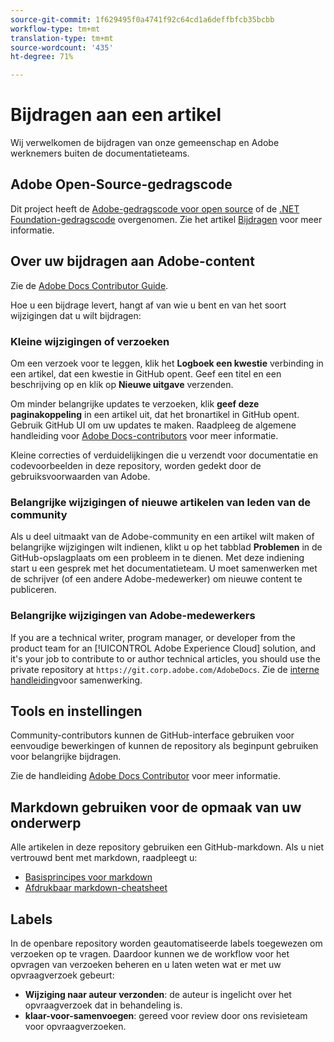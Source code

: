```yaml
---
source-git-commit: 1f629495f0a4741f92c64cd1a6deffbfcb35bcbb
workflow-type: tm+mt
translation-type: tm+mt
source-wordcount: '435'
ht-degree: 71%

---
```

# Bijdragen aan een artikel

Wij verwelkomen de bijdragen van onze gemeenschap en Adobe werknemers buiten de documentatieteams.

## Adobe Open-Source-gedragscode

Dit project heeft de [Adobe-gedragscode voor open source](code-of-conduct.md) of de [.NET Foundation-gedragscode](https://dotnetfoundation.org/code-of-conduct) overgenomen. Zie het artikel [Bijdragen](contributing.md) voor meer informatie.

## Over uw bijdragen aan Adobe-content

Zie de [Adobe Docs Contributor Guide](https://docs.adobe.com/help/en/contributor/contributor-guide/introduction.html).

Hoe u een bijdrage levert, hangt af van wie u bent en van het soort wijzigingen dat u wilt bijdragen:

### Kleine wijzigingen of verzoeken

Om een verzoek voor te leggen, klik het **Logboek een kwestie** verbinding in een artikel, dat een kwestie in GitHub opent. Geef een titel en een beschrijving op en klik op **Nieuwe uitgave** verzenden.

Om minder belangrijke updates te verzoeken, klik **geef deze paginakoppeling** in een artikel uit, dat het bronartikel in GitHub opent. Gebruik GitHub UI om uw updates te maken. Raadpleeg de algemene handleiding voor [Adobe Docs-contributors](https://docs.adobe.com/help/en/contributor/contributor-guide/introduction.html) voor meer informatie.

Kleine correcties of verduidelijkingen die u verzendt voor documentatie en codevoorbeelden in deze repository, worden gedekt door de gebruiksvoorwaarden van Adobe.

### Belangrijke wijzigingen of nieuwe artikelen van leden van de community

Als u deel uitmaakt van de Adobe-community en een artikel wilt maken of belangrijke wijzigingen wilt indienen, klikt u op het tabblad **Problemen** in de GitHub-opslagplaats om een probleem in te dienen. Met deze indiening start u een gesprek met het documentatieteam. U moet samenwerken met de schrijver (of een andere Adobe-medewerker) om nieuwe content te publiceren.

<!--
If you submit a pull request with significant changes to documentation and code examples, you'll see a message in the pull request asking you to submit an online contribution license agreement (CLA). You must complete the online form before we can review your pull request.
-->

### Belangrijke wijzigingen van Adobe-medewerkers

If you are a technical writer, program manager, or developer from the product team for an [!UICONTROL Adobe Experience Cloud] solution, and it&#39;s your job to contribute to or author technical articles, you should use the private repository at `https://git.corp.adobe.com/AdobeDocs`. Zie de [interne handleiding](https://docs.adobe.com/content/help/en/collaborative-doc-instructions/collaboration-guide/home.html)voor samenwerking.

<!--Employees from other parts of the Adobe world should use the public repo for minor updates.-->

## Tools en instellingen

Community-contributors kunnen de GitHub-interface gebruiken voor eenvoudige bewerkingen of kunnen de repository als beginpunt gebruiken voor belangrijke bijdragen.

Zie de handleiding [Adobe Docs Contributor](https://docs.adobe.com/help/en/contributor/contributor-guide/introduction.html) voor meer informatie.

## Markdown gebruiken voor de opmaak van uw onderwerp

Alle artikelen in deze repository gebruiken een GitHub-markdown. Als u niet vertrouwd bent met markdown, raadpleegt u:

* [Basisprincipes voor markdown](https://help.github.com/articles/getting-started-with-writing-and-formatting-on-github/)
* [Afdrukbaar markdown-cheatsheet](https://guides.github.com/pdfs/markdown-cheatsheet-online.pdf)

## Labels

In de openbare repository worden geautomatiseerde labels toegewezen om verzoeken op te vragen. Daardoor kunnen we de workflow voor het opvragen van verzoeken beheren en u laten weten wat er met uw opvraagverzoek gebeurt:

* **Wijziging naar auteur verzonden**: de auteur is ingelicht over het opvraagverzoek dat in behandeling is.
* **klaar-voor-samenvoegen**: gereed voor review door ons revisieteam voor opvraagverzoeken.
